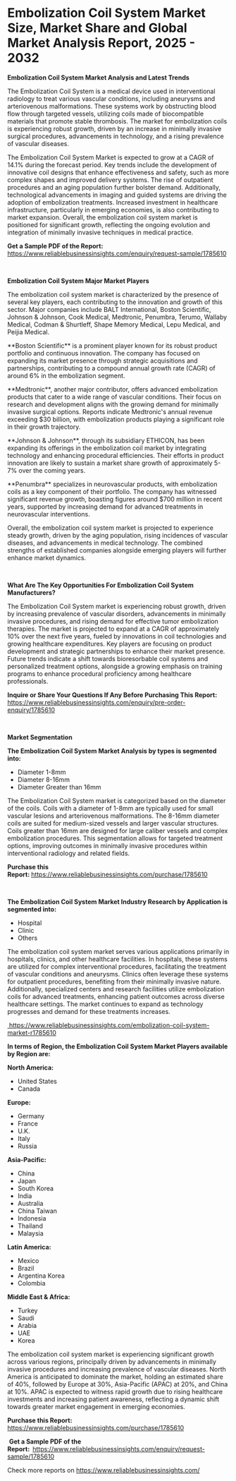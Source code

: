 <p><h1>Embolization Coil System Market Size, Market Share and Global Market Analysis Report, 2025 - 2032</h1></p><p><strong>Embolization Coil System Market Analysis and Latest Trends</strong></p>
<p><p>The Embolization Coil System is a medical device used in interventional radiology to treat various vascular conditions, including aneurysms and arteriovenous malformations. These systems work by obstructing blood flow through targeted vessels, utilizing coils made of biocompatible materials that promote stable thrombosis. The market for embolization coils is experiencing robust growth, driven by an increase in minimally invasive surgical procedures, advancements in technology, and a rising prevalence of vascular diseases.</p><p>The Embolization Coil System Market is expected to grow at a CAGR of 14.1% during the forecast period. Key trends include the development of innovative coil designs that enhance effectiveness and safety, such as more complex shapes and improved delivery systems. The rise of outpatient procedures and an aging population further bolster demand. Additionally, technological advancements in imaging and guided systems are driving the adoption of embolization treatments. Increased investment in healthcare infrastructure, particularly in emerging economies, is also contributing to market expansion. Overall, the embolization coil system market is positioned for significant growth, reflecting the ongoing evolution and integration of minimally invasive techniques in medical practice.</p></p>
<p><strong>Get a Sample PDF of the Report:&nbsp;</strong> <a href="https://www.reliablebusinessinsights.com/enquiry/request-sample/1785610?utm_campaign=3273&utm_medium=2&utm_source=Github&utm_content=ia&utm_term=25032025&utm_id=embolization-coil-system">https://www.reliablebusinessinsights.com/enquiry/request-sample/1785610</a></p>
<p>&nbsp;</p>
<p><strong>Embolization Coil System Major Market Players</strong></p>
<p><p>The embolization coil system market is characterized by the presence of several key players, each contributing to the innovation and growth of this sector. Major companies include BALT International, Boston Scientific, Johnson & Johnson, Cook Medical, Medtronic, Penumbra, Terumo, Wallaby Medical, Codman & Shurtleff, Shape Memory Medical, Lepu Medical, and Peijia Medical.</p><p>**Boston Scientific** is a prominent player known for its robust product portfolio and continuous innovation. The company has focused on expanding its market presence through strategic acquisitions and partnerships, contributing to a compound annual growth rate (CAGR) of around 6% in the embolization segment.</p><p>**Medtronic**, another major contributor, offers advanced embolization products that cater to a wide range of vascular conditions. Their focus on research and development aligns with the growing demand for minimally invasive surgical options. Reports indicate Medtronic's annual revenue exceeding $30 billion, with embolization products playing a significant role in their growth trajectory.</p><p>**Johnson & Johnson**, through its subsidiary ETHICON, has been expanding its offerings in the embolization coil market by integrating technology and enhancing procedural efficiencies. Their efforts in product innovation are likely to sustain a market share growth of approximately 5-7% over the coming years.</p><p>**Penumbra** specializes in neurovascular products, with embolization coils as a key component of their portfolio. The company has witnessed significant revenue growth, boasting figures around $700 million in recent years, supported by increasing demand for advanced treatments in neurovascular interventions.</p><p>Overall, the embolization coil system market is projected to experience steady growth, driven by the aging population, rising incidences of vascular diseases, and advancements in medical technology. The combined strengths of established companies alongside emerging players will further enhance market dynamics.</p></p>
<p>&nbsp;</p>
<p><strong>What Are The Key Opportunities For Embolization Coil System Manufacturers?</strong></p>
<p><p>The Embolization Coil System market is experiencing robust growth, driven by increasing prevalence of vascular disorders, advancements in minimally invasive procedures, and rising demand for effective tumor embolization therapies. The market is projected to expand at a CAGR of approximately 10% over the next five years, fueled by innovations in coil technologies and growing healthcare expenditures. Key players are focusing on product development and strategic partnerships to enhance their market presence. Future trends indicate a shift towards bioresorbable coil systems and personalized treatment options, alongside a growing emphasis on training programs to enhance procedural proficiency among healthcare professionals.</p></p>
<p><strong>Inquire or Share Your Questions If Any Before Purchasing This Report:</strong> <a href="https://www.reliablebusinessinsights.com/enquiry/pre-order-enquiry/1785610?utm_campaign=3273&utm_medium=2&utm_source=Github&utm_content=ia&utm_term=25032025&utm_id=embolization-coil-system">https://www.reliablebusinessinsights.com/enquiry/pre-order-enquiry/1785610</a></p>
<p>&nbsp;</p>
<p><strong>Market Segmentation</strong></p>
<p><strong>The Embolization Coil System Market Analysis by types is segmented into:</strong></p>
<p><ul><li>Diameter 1-8mm</li><li>Diameter 8-16mm</li><li>Diameter Greater than 16mm</li></ul></p>
<p><p>The Embolization Coil System market is categorized based on the diameter of the coils. Coils with a diameter of 1-8mm are typically used for small vascular lesions and arteriovenous malformations. The 8-16mm diameter coils are suited for medium-sized vessels and larger vascular structures. Coils greater than 16mm are designed for large caliber vessels and complex embolization procedures. This segmentation allows for targeted treatment options, improving outcomes in minimally invasive procedures within interventional radiology and related fields.</p></p>
<p><strong>Purchase this Report:&nbsp;</strong><a href="https://www.reliablebusinessinsights.com/purchase/1785610?utm_campaign=3273&utm_medium=2&utm_source=Github&utm_content=ia&utm_term=25032025&utm_id=embolization-coil-system">https://www.reliablebusinessinsights.com/purchase/1785610</a></p>
<p>&nbsp;</p>
<p><strong>The Embolization Coil System Market Industry Research by Application is segmented into:</strong></p>
<p><ul><li>Hospital</li><li>Clinic</li><li>Others</li></ul></p>
<p><p>The embolization coil system market serves various applications primarily in hospitals, clinics, and other healthcare facilities. In hospitals, these systems are utilized for complex interventional procedures, facilitating the treatment of vascular conditions and aneurysms. Clinics often leverage these systems for outpatient procedures, benefiting from their minimally invasive nature. Additionally, specialized centers and research facilities utilize embolization coils for advanced treatments, enhancing patient outcomes across diverse healthcare settings. The market continues to expand as technology progresses and demand for these treatments increases.</p></p>
<p><a href="https://www.reliablebusinessinsights.com/embolization-coil-system-market-r1785610?utm_campaign=3273&utm_medium=2&utm_source=Github&utm_content=ia&utm_term=25032025&utm_id=embolization-coil-system">&nbsp;https://www.reliablebusinessinsights.com/embolization-coil-system-market-r1785610</a></p>
<p><strong>In terms of Region, the Embolization Coil System Market Players available by Region are:</strong></p>
<p>
    <p> <strong> North America: </strong>
        <ul>
            <li>United States</li>
            <li>Canada</li>
        </ul>
        </p> 
    <p> <strong> Europe: </strong>
        <ul>
            <li>Germany</li>
            <li>France</li>
            <li>U.K.</li>
            <li>Italy</li>
            <li>Russia</li>
        </ul>
        </p> 
    <p> <strong> Asia-Pacific: </strong>
        <ul>
            <li>China</li>
            <li>Japan</li>
            <li>South Korea</li>
            <li>India</li>
            <li>Australia</li>
            <li>China Taiwan</li>
            <li>Indonesia</li>
            <li>Thailand</li>
            <li>Malaysia</li>
        </ul>
        </p> 
    <p> <strong> Latin America: </strong>
        <ul>
            <li>Mexico</li>
            <li>Brazil</li>
            <li>Argentina Korea</li>
            <li>Colombia</li>
        </ul>
        </p> 
    <p> <strong> Middle East & Africa: </strong>
        <ul>
            <li>Turkey</li>
            <li>Saudi</li>
            <li>Arabia</li>
            <li>UAE</li>
            <li>Korea</li>
        </ul>
    </p>
    </p>
<p><p>The embolization coil system market is experiencing significant growth across various regions, principally driven by advancements in minimally invasive procedures and increasing prevalence of vascular diseases. North America is anticipated to dominate the market, holding an estimated share of 40%, followed by Europe at 30%, Asia-Pacific (APAC) at 20%, and China at 10%. APAC is expected to witness rapid growth due to rising healthcare investments and increasing patient awareness, reflecting a dynamic shift towards greater market engagement in emerging economies.</p></p>
<p><strong>Purchase this Report: </strong><a href="https://www.reliablebusinessinsights.com/purchase/1785610?utm_campaign=3273&utm_medium=2&utm_source=Github&utm_content=ia&utm_term=25032025&utm_id=embolization-coil-system">https://www.reliablebusinessinsights.com/purchase/1785610</a></p>
<p>&nbsp;<strong>Get a Sample PDF of the Report:&nbsp;&nbsp;</strong><a href="https://www.reliablebusinessinsights.com/enquiry/request-sample/1785610?utm_campaign=3273&utm_medium=2&utm_source=Github&utm_content=ia&utm_term=25032025&utm_id=embolization-coil-system">https://www.reliablebusinessinsights.com/enquiry/request-sample/1785610</a></p>
<p><strong></strong></p>
<p>Check more reports on <a href="https://www.reliablebusinessinsights.com/?utm_campaign=3273&utm_medium=2&utm_source=Github&utm_content=ia&utm_term=25032025&utm_id=embolization-coil-system">https://www.reliablebusinessinsights.com/</a></p>